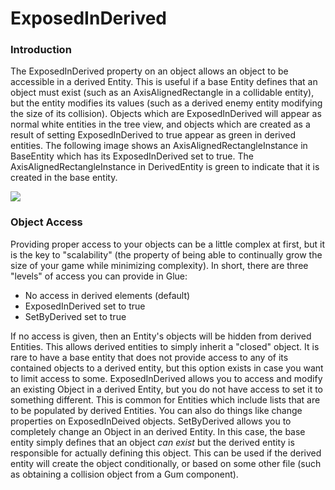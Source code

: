 # ExposedInDerived

### Introduction

The ExposedInDerived property on an object allows an object to be accessible in a derived Entity. This is useful if a base Entity defines that an object must exist (such as an AxisAlignedRectangle in a collidable entity), but the entity modifies its values (such as a derived enemy entity modifying the size of its collision). Objects which are ExposedInDerived will appear as normal white entities in the tree view, and objects which are created as a result of setting ExposedInDerived to true appear as green in derived entities. The following image shows an AxisAlignedRectangleInstance in BaseEntity which has its ExposedInDerived set to true. The AxisAlignedRectangleInstance in DerivedEntity is green to indicate that it is created in the base entity.

![](../../.gitbook/assets/2021-05-img\_60aa8c9f21571.png)

### Object Access

Providing proper access to your objects can be a little complex at first, but it is the key to "scalability" (the property of being able to continually grow the size of your game while minimizing complexity). In short, there are three "levels" of access you can provide in Glue:

* No access in derived elements (default)
* ExposedInDerived set to true
* SetByDerived set to true

If no access is given, then an Entity's objects will be hidden from derived Entities. This allows derived entities to simply inherit a "closed" object. It is rare to have a base entity that does not provide access to any of its contained objects to a derived entity, but this option exists in case you want to limit access to some. ExposedInDerived allows you to access and modify an existing Object in a derived Entity, but you do not have access to set it to something different. This is common for Entities which include lists that are to be populated by derived Entities. You can also do things like change properties on ExposedInDeived objects. SetByDerived allows you to completely change an Object in an derived Entity. In this case, the base entity simply defines that an object _can exist_ but the derived entity is responsible for actually defining this object. This can be used if the derived entity will create the object conditionally, or based on some other file (such as obtaining a collision object from a Gum component).
